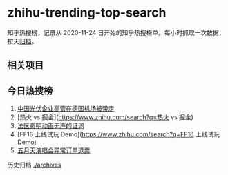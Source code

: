 # zhihu-trending-top-search

知乎热搜榜，记录从 2020-11-24
日开始的知乎热搜榜单。每小时抓取一次数据，按天[归档](./archives)。

## 相关项目

## 今日热搜榜

<!-- BEGIN -->
<!-- 最后更新时间 Tue Jun 13 2023 16:09:53 GMT+0800 (China Standard Time) -->

1. [中国光伏企业高管在德国机场被带走](https://www.zhihu.com/search?q=中国光伏企业高管在德国机场被带走)
1. [热火 vs 掘金](https://www.zhihu.com/search?q=热火 vs 掘金)
1. [法医秦明动画无声的证词](https://www.zhihu.com/search?q=法医秦明动画无声的证词)
1. [FF16 上线试玩 Demo](https://www.zhihu.com/search?q=FF16 上线试玩 Demo)
1. [五月天演唱会异常订单退票](https://www.zhihu.com/search?q=五月天演唱会异常订单退票)

<!-- END -->

历史归档 [./archives](./archives)

